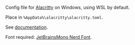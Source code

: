 Config file for [Alacritty](https://alacritty.org/index.html) on Windows,
using WSL by default.

Place in `%AppData%\alacritty\alacritty.toml`.

See [documentation](https://alacritty.org/config-alacritty.html).

Font required: [JetBrainsMono Nerd Font](https://www.nerdfonts.com/font-downloads).

